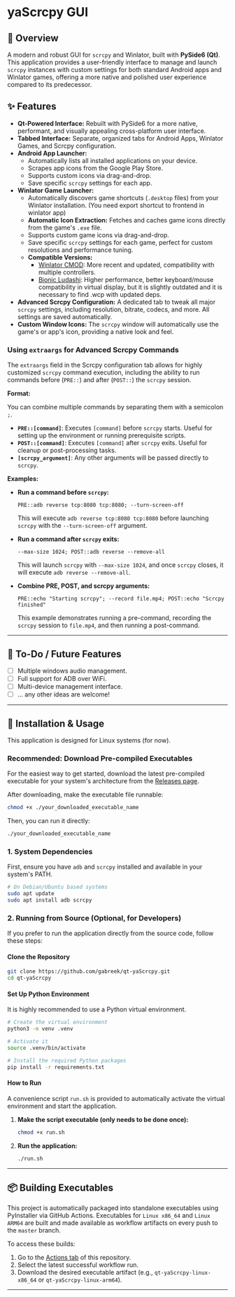 # yaScrcpy GUI

## 🌟 Overview

A modern and robust GUI for `scrcpy` and Winlator, built with **PySide6 (Qt)**. This application provides a user-friendly interface to manage and launch `scrcpy` instances with custom settings for both standard Android apps and Winlator games, offering a more native and polished user experience compared to its predecessor.

## ✨ Features

*   **Qt-Powered Interface:** Rebuilt with PySide6 for a more native, performant, and visually appealing cross-platform user interface.
*   **Tabbed Interface:** Separate, organized tabs for Android Apps, Winlator Games, and Scrcpy configuration.
*   **Android App Launcher:**
    *   Automatically lists all installed applications on your device.
    *   Scrapes app icons from the Google Play Store.
    *   Supports custom icons via drag-and-drop.
    *   Save specific `scrcpy` settings for each app.
*   **Winlator Game Launcher:**
    *   Automatically discovers game shortcuts (`.desktop` files) from your Winlator installation. (You need export shortcut to frontend in winlator app)
    *   **Automatic Icon Extraction:** Fetches and caches game icons directly from the game's `.exe` file.
    *   Supports custom game icons via drag-and-drop.
    *   Save specific `scrcpy` settings for each game, perfect for custom resolutions and performance tuning.
    *   **Compatible Versions:**
        *   [Winlator CMOD](https://github.com/coffincolors/winlator/): More recent and updated, compatibility with multiple controllers.
        *   [Bionic Ludashi](https://github.com/Succubussix/winlator-bionic-glibc/releases/tag/just-bionic): Higher performance, better keyboard/mouse compatibility in virtual display, but it is slightly outdated and it is necessary to find .wcp with updated deps.
*   **Advanced Scrcpy Configuration:** A dedicated tab to tweak all major `scrcpy` settings, including resolution, bitrate, codecs, and more. All settings are saved automatically.
*   **Custom Window Icons:** The `scrcpy` window will automatically use the game's or app's icon, providing a native look and feel.


### Using `extraargs` for Advanced Scrcpy Commands

The `extraargs` field in the Scrcpy configuration tab allows for highly customized `scrcpy` command execution, including the ability to run commands before (`PRE::`) and after (`POST::`) the `scrcpy` session.

**Format:**

You can combine multiple commands by separating them with a semicolon `;`.

*   **`PRE::[command]`**: Executes `[command]` before `scrcpy` starts. Useful for setting up the environment or running prerequisite scripts.
*   **`POST::[command]`**: Executes `[command]` after `scrcpy` exits. Useful for cleanup or post-processing tasks.
*   **`[scrcpy_argument]`**: Any other arguments will be passed directly to `scrcpy`.

**Examples:**

*   **Run a command before `scrcpy`:**
    ```
    PRE::adb reverse tcp:8080 tcp:8080; --turn-screen-off
    ```
    This will execute `adb reverse tcp:8080 tcp:8080` before launching `scrcpy` with the `--turn-screen-off` argument.

*   **Run a command after `scrcpy` exits:**
    ```
    --max-size 1024; POST::adb reverse --remove-all
    ```
    This will launch `scrcpy` with `--max-size 1024`, and once `scrcpy` closes, it will execute `adb reverse --remove-all`.

*   **Combine PRE, POST, and scrcpy arguments:**
    ```
    PRE::echo "Starting scrcpy"; --record file.mp4; POST::echo "Scrcpy finished"
    ```
    This example demonstrates running a pre-command, recording the `scrcpy` session to `file.mp4`, and then running a post-command.

---

## 🚧 To-Do / Future Features

-   [ ] Multiple windows audio management.
-   [ ] Full support for ADB over WiFi.
-   [ ] Multi-device management interface.
-   [ ] ... any other ideas are welcome!

---

## 🚀 Installation & Usage

This application is designed for Linux systems (for now).

### Recommended: Download Pre-compiled Executables

For the easiest way to get started, download the latest pre-compiled executable for your system's architecture from the [Releases page](https://github.com/gabreek/qt-yascrcpygui/releases/latest).

After downloading, make the executable file runnable:

```bash
chmod +x ./your_downloaded_executable_name
```

Then, you can run it directly:

```bash
./your_downloaded_executable_name
```

### 1. System Dependencies

First, ensure you have `adb` and `scrcpy` installed and available in your system's PATH.

```bash
# On Debian/Ubuntu based systems
sudo apt update
sudo apt install adb scrcpy
```

### 2. Running from Source (Optional, for Developers)

If you prefer to run the application directly from the source code, follow these steps:

#### Clone the Repository

```bash
git clone https://github.com/gabreek/qt-yaScrcpy.git
cd qt-yaScrcpy
```

#### Set Up Python Environment

It is highly recommended to use a Python virtual environment.

```bash
# Create the virtual environment
python3 -m venv .venv

# Activate it
source .venv/bin/activate

# Install the required Python packages
pip install -r requirements.txt
```

#### How to Run

A convenience script `run.sh` is provided to automatically activate the virtual environment and start the application.

1.  **Make the script executable (only needs to be done once):**
    ```bash
    chmod +x run.sh
    ```

2.  **Run the application:**
    ```bash
    ./run.sh
    ```

---

## 📦 Building Executables

This project is automatically packaged into standalone executables using PyInstaller via GitHub Actions. Executables for `Linux x86_64` and `Linux ARM64` are built and made available as workflow artifacts on every push to the `master` branch.

To access these builds:

1.  Go to the [Actions tab](https://github.com/gabreek/qt-yascrcpygui/actions) of this repository.
2.  Select the latest successful workflow run.
3.  Download the desired executable artifact (e.g., `qt-yaScrcpy-linux-x86_64` or `qt-yaScrcpy-linux-arm64`).

---


